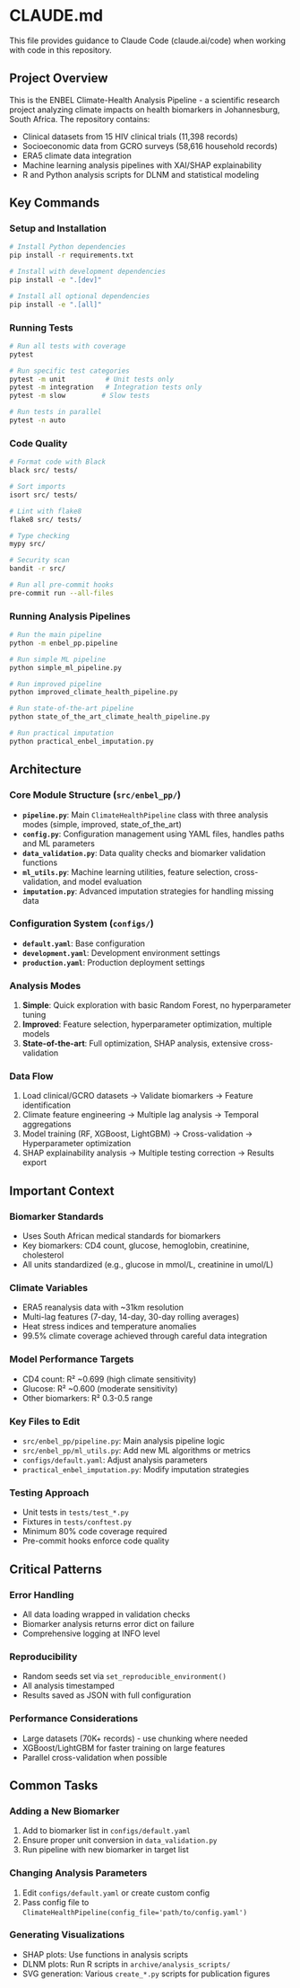 # CLAUDE.md

This file provides guidance to Claude Code (claude.ai/code) when working with code in this repository.

## Project Overview

This is the ENBEL Climate-Health Analysis Pipeline - a scientific research project analyzing climate impacts on health biomarkers in Johannesburg, South Africa. The repository contains:

- Clinical datasets from 15 HIV clinical trials (11,398 records)
- Socioeconomic data from GCRO surveys (58,616 household records)
- ERA5 climate data integration
- Machine learning analysis pipelines with XAI/SHAP explainability
- R and Python analysis scripts for DLNM and statistical modeling

## Key Commands

### Setup and Installation
```bash
# Install Python dependencies
pip install -r requirements.txt

# Install with development dependencies
pip install -e ".[dev]"

# Install all optional dependencies
pip install -e ".[all]"
```

### Running Tests
```bash
# Run all tests with coverage
pytest

# Run specific test categories
pytest -m unit          # Unit tests only
pytest -m integration   # Integration tests only
pytest -m slow         # Slow tests

# Run tests in parallel
pytest -n auto
```

### Code Quality
```bash
# Format code with Black
black src/ tests/

# Sort imports
isort src/ tests/

# Lint with flake8
flake8 src/ tests/

# Type checking
mypy src/

# Security scan
bandit -r src/

# Run all pre-commit hooks
pre-commit run --all-files
```

### Running Analysis Pipelines
```bash
# Run the main pipeline
python -m enbel_pp.pipeline

# Run simple ML pipeline
python simple_ml_pipeline.py

# Run improved pipeline
python improved_climate_health_pipeline.py

# Run state-of-the-art pipeline
python state_of_the_art_climate_health_pipeline.py

# Run practical imputation
python practical_enbel_imputation.py
```

## Architecture

### Core Module Structure (`src/enbel_pp/`)
- **`pipeline.py`**: Main `ClimateHealthPipeline` class with three analysis modes (simple, improved, state_of_the_art)
- **`config.py`**: Configuration management using YAML files, handles paths and ML parameters
- **`data_validation.py`**: Data quality checks and biomarker validation functions
- **`ml_utils.py`**: Machine learning utilities, feature selection, cross-validation, and model evaluation
- **`imputation.py`**: Advanced imputation strategies for handling missing data

### Configuration System (`configs/`)
- **`default.yaml`**: Base configuration
- **`development.yaml`**: Development environment settings
- **`production.yaml`**: Production deployment settings

### Analysis Modes
1. **Simple**: Quick exploration with basic Random Forest, no hyperparameter tuning
2. **Improved**: Feature selection, hyperparameter optimization, multiple models
3. **State-of-the-art**: Full optimization, SHAP analysis, extensive cross-validation

### Data Flow
1. Load clinical/GCRO datasets → Validate biomarkers → Feature identification
2. Climate feature engineering → Multiple lag analysis → Temporal aggregations
3. Model training (RF, XGBoost, LightGBM) → Cross-validation → Hyperparameter optimization
4. SHAP explainability analysis → Multiple testing correction → Results export

## Important Context

### Biomarker Standards
- Uses South African medical standards for biomarkers
- Key biomarkers: CD4 count, glucose, hemoglobin, creatinine, cholesterol
- All units standardized (e.g., glucose in mmol/L, creatinine in umol/L)

### Climate Variables
- ERA5 reanalysis data with ~31km resolution
- Multi-lag features (7-day, 14-day, 30-day rolling averages)
- Heat stress indices and temperature anomalies
- 99.5% climate coverage achieved through careful data integration

### Model Performance Targets
- CD4 count: R² ~0.699 (high climate sensitivity)
- Glucose: R² ~0.600 (moderate sensitivity)
- Other biomarkers: R² 0.3-0.5 range

### Key Files to Edit
- `src/enbel_pp/pipeline.py`: Main analysis pipeline logic
- `src/enbel_pp/ml_utils.py`: Add new ML algorithms or metrics
- `configs/default.yaml`: Adjust analysis parameters
- `practical_enbel_imputation.py`: Modify imputation strategies

### Testing Approach
- Unit tests in `tests/test_*.py`
- Fixtures in `tests/conftest.py`
- Minimum 80% code coverage required
- Pre-commit hooks enforce code quality

## Critical Patterns

### Error Handling
- All data loading wrapped in validation checks
- Biomarker analysis returns error dict on failure
- Comprehensive logging at INFO level

### Reproducibility
- Random seeds set via `set_reproducible_environment()`
- All analysis timestamped
- Results saved as JSON with full configuration

### Performance Considerations
- Large datasets (70K+ records) - use chunking where needed
- XGBoost/LightGBM for faster training on large features
- Parallel cross-validation when possible

## Common Tasks

### Adding a New Biomarker
1. Add to biomarker list in `configs/default.yaml`
2. Ensure proper unit conversion in `data_validation.py`
3. Run pipeline with new biomarker in target list

### Changing Analysis Parameters
1. Edit `configs/default.yaml` or create custom config
2. Pass config file to `ClimateHealthPipeline(config_file='path/to/config.yaml')`

### Generating Visualizations
- SHAP plots: Use functions in analysis scripts
- DLNM plots: Run R scripts in `archive/analysis_scripts/`
- SVG generation: Various `create_*.py` scripts for publication figures